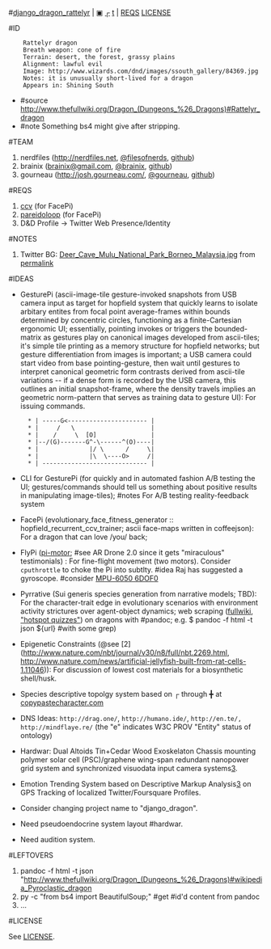 #[django_dragon_rattelyr](https://github.com/nerdfiles/dragon_rattelyr) | [▣](FIGURE.jpg) [┌](http://www.scribd.com/doc/78401264/53/Dragon-Rattelyr) [t](http://twitter.com/RattelyrDragon) | [REQS](dragon_rattelyr/blob/master/.requirements) [LICENSE](dragon_rattelyr/blob/master/LICENSE)

#ID

		Rattelyr dragon
		Breath weapon: cone of fire
		Terrain: desert, the forest, grassy plains
		Alignment: lawful evil
		Image: http://www.wizards.com/dnd/images/ssouth_gallery/84369.jpg
		Notes: it is unusually short-lived for a dragon
		Appears in: Shining South

* \#source http://www.thefullwiki.org/Dragon_(Dungeons_%26_Dragons)#Rattelyr_dragon
* \#note Something bs4 might give after stripping.

#TEAM

1. nerdfiles (http://nerdfiles.net, [@filesofnerds](http://twitter.com/filesofnerds), [github](http://github.com/nerdfiles))
2. brainix (brainix@gmail.com, [@brainix](http://twitter.com/brainix), [github](http://github.com/brainix))
3. gourneau (http://josh.gourneau.com/, [@gourneau](http://twitter.com/gourneau), [github](http://github.com/gourneau))

#REQS

1. [ccv](http://libccv.org/post/introducing-ccv-milestone/) (for FacePi)
2. [pareidoloop](http://iobound.com/pareidoloop/) (for FacePi)
3. D&D Profile -> Twitter Web Presence/Identity 

#NOTES

1. Twitter BG: [Deer_Cave_Mulu_National_Park_Borneo_Malaysia.jpg](http://t.wallpaperweb.org/wallpaper/nature/1600x1200/Deer_Cave_Mulu_National_Park_Borneo_Malaysia.jpg) from [permalink](http://community.allhiphop.com/discussion/comment/4251952/#Comment_4251952)

#IDEAS

* GesturePi (ascii-image-tile gesture-invoked snapshots from USB camera input as target for hopfield system that quickly learns to isolate arbitary entites from focal point average-frames within bounds determined by concentric circles, functioning as a finite-Cartesian ergonomic UI; essentially, pointing invokes or triggers the bounded-matrix as gestures play on canonical images developed from ascii-tiles; it's simple tile printing as a memory structure for hopfield networks; but gesture differentiation from images is important; a USB camera could start video from base pointing-gesture, then wait until gestures to interpret canonical geometric form contrasts derived from ascii-tile variations -- if a dense form is recorded by the USB camera, this outlines an initial snapshot-frame, where the density travels implies an geometric norm-pattern that serves as training data to gesture UI): For issuing commands.

        * |	-----G<---------------------- |
        * |	    / 	\					  |
        * |	   / 	 \  [O]				  |
        * |--/(G)-------G^-\------^(O)----|
        * |			     |/	\      /     \|
        * |              |\	 \----O>     /|
        * |	----------------------------- |

* CLI for GesturePi (for quickly and in automated fashion A/B testing the UI; gestures/commands should tell us something about positive results in manipulating image-tiles); \#notes For A/B testing reality-feedback system
* FacePi (evolutionary_face_fitness_generator :: hopfield_recurrent_ccv_trainer; ascii face-maps written in coffeejson): For a dragon that can love /you/ back; 
* FlyPi ([pi-motor](https://github.com/rakeshpai/pi-motor); #see AR Drone 2.0 since it gets "miraculous" testimonials) : For fine-flight movement (two motors). Consider ``cputhrottle`` to choke the Pi into subtlty. #idea Raj has suggested a gyroscope. #consider [MPU-6050 6DOF](http://www.ebay.com/itm/MPU-6050-6DOF-3-Axis-Gyroscope-Accelerometer-Module-for-Arduino-DIY-/280952652299)[0](http://www.bitwizard.nl/wiki/index.php/MPU-6050_sensor_connected_to_Raspberry_Pi)
* Pyrrative (Sui generis species generation from narrative models; TBD): For the character-trait edge in evolutionary scenarios with environment activity strictures over agent-object dynamics; web scraping ([fullwiki](http://www.thefullwiki.org/Dragon_(Dungeons_%26_Dragons)#Rattelyr_dragon), ["hotspot quizzes"](http://quiz.thefullwiki.org/Dragon_(Dungeons_&_Dragons)?print=1)) on dragons with #pandoc; e.g. $ pandoc -f html -t json ${url} #with some grep)
* Epigenetic Constraints (@see [2](http://www.nature.com/nbt/journal/v30/n8/full/nbt.2269.html, http://www.nature.com/news/artificial-jellyfish-built-from-rat-cells-1.11046)): For discussion of lowest cost materials for a biosynthetic shell/husk.
* Species descriptive topolgy system based on ┌ through ╋  at [copypastecharacter.com](http://copypastecharacter.com/all-characters)
* DNS Ideas: ``http://drag.one/``, ``http://humano.ide/``, ``http://en.te/, http://mindflaye.re/`` (the "e" indicates W3C PROV "Entity" status of ontology)
* Hardwar: Dual Altoids Tin+Cedar Wood Exoskelaton Chassis mounting polymer solar cell (PSC)/graphene wing-span redundant nanopower grid system and synchronized visuodata input camera systems[3](http://physicsworld.com/cws/article/news/2012/jan/26/graphene-could-be-a-perfect-absorber-of-light).
* Emotion Trending System based on Descriptive Markup Analysis[3](http://www.w3.org/TR/emotionml/) on GPS Tracking of localized Twitter/Foursquare Profiles.
* Consider changing project name to "django_dragon".
* Need pseudoendocrine system layout #hardwar.
* Need audition system.

#LEFTOVERS

1. pandoc -f html -t json "http://www.thefullwiki.org/Dragon_(Dungeons_%26_Dragons)#wikipedia_Pyroclastic_dragon
2. py -c "from bs4 import BeautifulSoup;" #get #id'd content from pandoc
3. ...

#LICENSE

See [LICENSE](dragon_rattelyr/blob/master/LICENSE).

